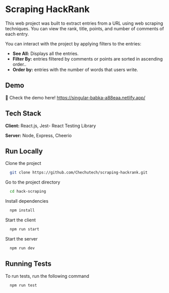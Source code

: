 
# Scraping HackRank

This web project was built to extract entries from a URL using web scraping techniques. You can view the rank, title, points, and number of comments of each entry.

You can interact with the project by applying filters to the entries:
- **See All:** Displays all the entries.
- **Filter By:**  entries filtered by comments or points are sorted in ascending order..
- **Order by:**  entries with the number of words that users write.




##   Demo

🚀 Check the demo here! https://singular-babka-a88eaa.netlify.app/ 


## Tech Stack

**Client:** React.js, Jest- React Testing Library

**Server:** Node, Express, Cheerio


## Run Locally

Clone the project

```bash
  git clone https://github.com/Chechutech/scraping-hackrank.git
```

Go to the project directory

```bash
  cd hack-scraping
```

Install dependencies

```bash
  npm install
```

Start the client

```bash
  npm run start
```
Start the server

```bash
  npm run dev
```

## Running Tests

To run tests, run the following command

```bash
  npm run test
```

